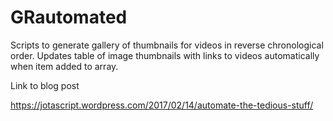 # GRautomated
Scripts to generate gallery of thumbnails for videos in reverse chronological order.
Updates table of image thumbnails with links to videos automatically
when item added to array.

Link to blog post

https://jotascript.wordpress.com/2017/02/14/automate-the-tedious-stuff/
